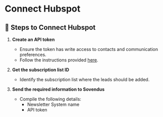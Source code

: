 # Connect Hubspot

## 📝 Steps to Connect Hubspot

1. **Create an API token**
   - Ensure the token has write access to contacts and communication preferences.
   - Follow the instructions provided [here](https://developers.hubspot.com/docs/api/private-apps).

2. **Get the subscription list ID**
   - Identify the subscription list where the leads should be added.

3. **Send the required information to Sovendus**
   - Compile the following details:
     - Newsletter System name
     - API token